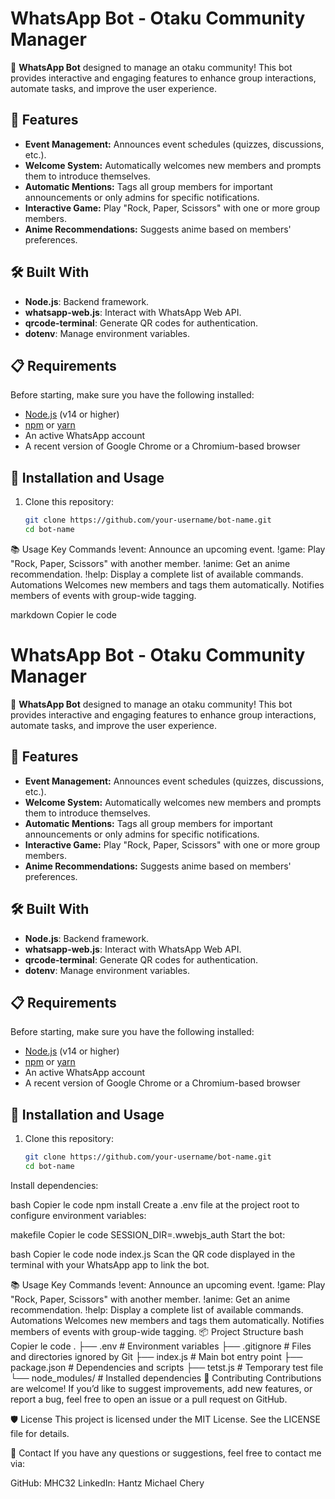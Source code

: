# WhatsApp Bot - Otaku Community Manager

🎉 **WhatsApp Bot** designed to manage an otaku community! This bot provides interactive and engaging features to enhance group interactions, automate tasks, and improve the user experience.

## 🚀 Features

- **Event Management:** Announces event schedules (quizzes, discussions, etc.).
- **Welcome System:** Automatically welcomes new members and prompts them to introduce themselves.
- **Automatic Mentions:** Tags all group members for important announcements or only admins for specific notifications.
- **Interactive Game:** Play "Rock, Paper, Scissors" with one or more group members.
- **Anime Recommendations:** Suggests anime based on members' preferences.

## 🛠️ Built With

- **Node.js**: Backend framework.
- **whatsapp-web.js**: Interact with WhatsApp Web API.
- **qrcode-terminal**: Generate QR codes for authentication.
- **dotenv**: Manage environment variables.

## 📋 Requirements

Before starting, make sure you have the following installed:

- [Node.js](https://nodejs.org/) (v14 or higher)
- [npm](https://www.npmjs.com/) or [yarn](https://yarnpkg.com/)
- An active WhatsApp account
- A recent version of Google Chrome or a Chromium-based browser

## 🚀 Installation and Usage

1. Clone this repository:
   ```bash
   git clone https://github.com/your-username/bot-name.git
   cd bot-name


📚 Usage
 Key Commands
!event: Announce an upcoming event.
!game: Play "Rock, Paper, Scissors" with another member.
!anime: Get an anime recommendation.
!help: Display a complete list of available commands.
Automations
Welcomes new members and tags them automatically.
Notifies members of events with group-wide tagging.


markdown
Copier le code
# WhatsApp Bot - Otaku Community Manager

🎉 **WhatsApp Bot** designed to manage an otaku community! This bot provides interactive and engaging features to enhance group interactions, automate tasks, and improve the user experience.

## 🚀 Features

- **Event Management:** Announces event schedules (quizzes, discussions, etc.).
- **Welcome System:** Automatically welcomes new members and prompts them to introduce themselves.
- **Automatic Mentions:** Tags all group members for important announcements or only admins for specific notifications.
- **Interactive Game:** Play "Rock, Paper, Scissors" with one or more group members.
- **Anime Recommendations:** Suggests anime based on members' preferences.

## 🛠️ Built With

- **Node.js**: Backend framework.
- **whatsapp-web.js**: Interact with WhatsApp Web API.
- **qrcode-terminal**: Generate QR codes for authentication.
- **dotenv**: Manage environment variables.

## 📋 Requirements

Before starting, make sure you have the following installed:

- [Node.js](https://nodejs.org/) (v14 or higher)
- [npm](https://www.npmjs.com/) or [yarn](https://yarnpkg.com/)
- An active WhatsApp account
- A recent version of Google Chrome or a Chromium-based browser

## 🚀 Installation and Usage

1. Clone this repository:
   ```bash
   git clone https://github.com/your-username/bot-name.git
   cd bot-name
Install dependencies:

bash
Copier le code
npm install
Create a .env file at the project root to configure environment variables:

makefile
Copier le code
SESSION_DIR=.wwebjs_auth
Start the bot:

bash
Copier le code
node index.js
Scan the QR code displayed in the terminal with your WhatsApp app to link the bot.

📚 Usage
Key Commands
!event: Announce an upcoming event.
!game: Play "Rock, Paper, Scissors" with another member.
!anime: Get an anime recommendation.
!help: Display a complete list of available commands.
Automations
Welcomes new members and tags them automatically.
Notifies members of events with group-wide tagging.
📦 Project Structure
bash
Copier le code
.
├── .env                # Environment variables
├── .gitignore          # Files and directories ignored by Git
├── index.js            # Main bot entry point
├── package.json        # Dependencies and scripts
├── tetst.js            # Temporary test file
└── node_modules/       # Installed dependencies
🙌 Contributing
Contributions are welcome! If you’d like to suggest improvements, add new features, or report a bug, feel free to open an issue or a pull request on GitHub.

🛡️ License
This project is licensed under the MIT License. See the LICENSE file for details.

💬 Contact
If you have any questions or suggestions, feel free to contact me via:

GitHub: MHC32
LinkedIn: Hantz Michael Chery